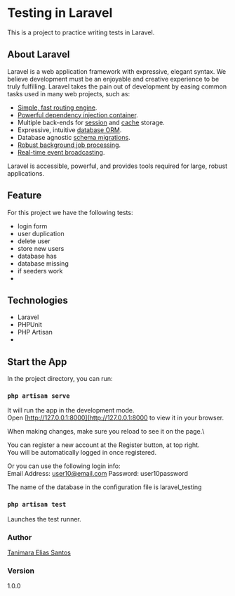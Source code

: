 # Testing in Laravel

This is a project to practice writing tests in Laravel.

## About Laravel

Laravel is a web application framework with expressive, elegant syntax. We believe development must be an enjoyable and creative experience to be truly fulfilling. Laravel takes the pain out of development by easing common tasks used in many web projects, such as:

-   [Simple, fast routing engine](https://laravel.com/docs/routing).
-   [Powerful dependency injection container](https://laravel.com/docs/container).
-   Multiple back-ends for [session](https://laravel.com/docs/session) and [cache](https://laravel.com/docs/cache) storage.
-   Expressive, intuitive [database ORM](https://laravel.com/docs/eloquent).
-   Database agnostic [schema migrations](https://laravel.com/docs/migrations).
-   [Robust background job processing](https://laravel.com/docs/queues).
-   [Real-time event broadcasting](https://laravel.com/docs/broadcasting).

Laravel is accessible, powerful, and provides tools required for large, robust applications.


## Feature

For this project we have the following tests:

-   login form
-   user duplication
-   delete user
-   store new users
-   database has
-   database missing
-   if seeders work
-   
## Technologies

-   Laravel
-   PHPUnit
-   PHP Artisan
-   

## Start the App

In the project directory, you can run:

### `php artisan serve`

It will run the app in the development mode.\
Open [http://127.0.0.1:8000](http://127.0.0.1:8000 to view it in your browser.

When making changes, make sure you reload to see it on the page.\

You can register a new account at the Register button, at top right.\
You will be automatically logged in once registered.

Or you can use the following login info:\
Email Address: user10@email.com
Password: user10password

The name of the database in the configuration file is laravel_testing

### `php artisan test`

Launches the test runner. 

### Author

[Tanimara Elias Santos](https://github.com/anthropovixen)

### Version

1.0.0
